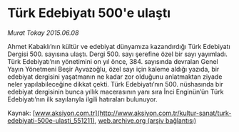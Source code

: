 # Türk Edebiyatı 500'e ulaştı

*Murat Tokay 2015.06.08*

<div class="pNewsDetailMainContent ctx_content" itemprop="articleBody">
 <p>
  Ahmet Kabaklı’nın kültür ve edebiyat dünyamıza kazandırdığı Türk Edebiyatı Dergisi 500. sayısına ulaştı. Dergi 500. sayı şerefine özel bir sayı yayımladı. Türk Edebiyatı’nın yönetimini on yıl önce, 384. sayısında devralan Genel Yayın Yönetmeni Beşir Ayvazoğlu, özel sayı için kaleme aldığı yazıda, bir edebiyat dergisini yaşatmanın ne kadar zor olduğunu anlatmaktan ziyade neler yapılabileceğine dikkat çekti. Türk Edebiyatı’nın 500. nüshasında bir edebiyat dergisinin bunca yıllık macerasının yanı sıra İnci Enginün’ün Türk Edebiyatı’nın ilk sayılarıyla ilgili hatıraları bulunuyor.
 </p>
</div>


Kaynak: [www.aksiyon.com.tr](http://www.aksiyon.com.tr/kultur-sanat/turk-edebiyati-500e-ulasti_551211), [web.archive.org (arşiv bağlantısı)](http://web.archive.org/web/20151220025407/http://www.aksiyon.com.tr/kultur-sanat/turk-edebiyati-500e-ulasti_551211)
